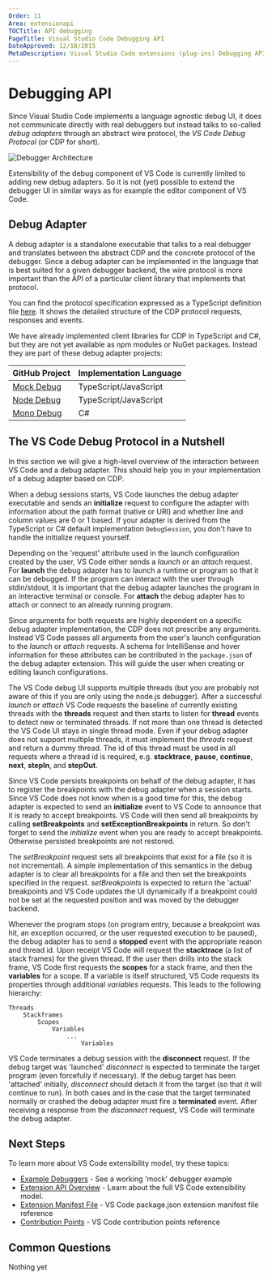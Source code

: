 ```yaml
---
Order: 11
Area: extensionapi
TOCTitle: API debugging
PageTitle: Visual Studio Code Debugging API
DateApproved: 12/18/2015
MetaDescription: Visual Studio Code extensions (plug-ins) Debugging API.
---
```


# Debugging API

Since Visual Studio Code implements a language agnostic debug UI, it does not communicate directly with real debuggers
but instead talks to so-called *debug adapters* through an abstract wire protocol, the *VS Code Debug Protocol* (or CDP for short).

![Debugger Architecture](images/api-debugging/debug-arch.png)

Extensibility of the debug component of VS Code is currently limited to adding new debug adapters.
So it is not (yet) possible to extend the debugger UI in similar ways as for example the editor component of VS Code.

## Debug Adapter

A debug adapter is a standalone executable that talks to a real debugger and translates between the abstract
CDP and the concrete protocol of the debugger. Since a debug adapter can be implemented in the language that is best suited
for a given debugger backend, the wire protocol is more important than the API of a particular client library that implements
that protocol.

You can find the protocol specification expressed as a TypeScript definition file
[here](https://github.com/Microsoft/vscode/blob/master/src/vs/workbench/parts/debug/common/debugProtocol.d.ts).
It shows the detailed structure of the CDP protocol requests, responses and events.

We have already implemented client libraries for CDP in TypeScript and C#, but they are not yet available as npm modules or NuGet packages.
Instead they are part of these debug adapter projects:

GitHub Project | Implementation Language
--- | ---
[Mock Debug](https://github.com/Microsoft/vscode-mock-debug.git) | TypeScript/JavaScript
[Node Debug](https://github.com/Microsoft/vscode-node-debug) | TypeScript/JavaScript
[Mono Debug](https://github.com/Microsoft/vscode-mono-debug.git) | C#


## The VS Code Debug Protocol in a Nutshell

In this section we will give a high-level overview of the interaction between VS Code and a debug adapter.
This should help you in your implementation of a debug adapter based on CDP.

When a debug sessions starts, VS Code launches the debug adapter executable and sends an **initialize** request to configure
the adapter with information about the path format (native or URI) and whether line and column values are 0 or 1 based.
If your adapter is derived from the TypeScript or C# default implementation `DebugSession`, you don't have to handle the initialize request yourself.

Depending on the 'request' attribute used in the launch configuration created by the user, VS Code either sends a *launch* or an *attach* request.
For **launch** the debug adapter has to launch a runtime or program so that it can be debugged.
If the program can interact with the user through stdin/stdout, it is important that the debug adapter launches the program in an interactive terminal or console.
For **attach** the debug adapter has to attach or connect to an already running program.

Since arguments for both requests are highly dependent on a specific debug adapter implementation, the CDP does not prescribe
any arguments. Instead VS Code passes all arguments from the user's launch configuration to the *launch* or *attach* requests.
A schema for IntelliSense and hover information for these attributes can be contributed in the `package.json` of the debug adapter extension. This will guide the user when creating or editing launch configurations.

The VS Code debug UI supports multiple threads (but you are probably not aware of this if you are only using the node.js debugger).
After a successful *launch* or *attach* VS Code requests the baseline of currently existing threads with the **threads** request
and then starts to listen for **thread** events to detect new or terminated threads.
If not more than one thread is detected the VS Code UI stays in single thread mode.
Even if your debug adapter does not support multiple threads, it must implement the *threads* request and return a dummy thread.
The id of this thread must be used in all requests where a thread id is required, e.g. **stacktrace**, **pause**, **continue**, **next**, **stepIn**, and **stepOut**.

Since VS Code persists breakpoints on behalf of the debug adapter, it has to register the breakpoints with the debug adapter when a session starts.
Since VS Code does not know when is a good time for this, the debug adapter is expected to send an **initialize** event to VS Code
to announce that it is ready to accept breakpoints.
VS Code will then send all breakpoints by calling **setBreakpoints** and **setExceptionBreakpoints** in return.
So don't forget to send the *initialize* event when you are ready to accept breakpoints.
Otherwise persisted breakpoints are not restored.

The *setBreakpoint* request sets all breakpoints that exist for a file (so it is not incremental).
A simple implementation of this semantics in the debug adapter is to clear all breakpoints for a file and then set the breakpoints specified in the request.
*setBreakpoints* is expected to return the 'actual' breakpoints and VS Code updates the UI dynamically if a breakpoint could not
be set at the requested position and was moved by the debugger backend.

Whenever the program stops (on program entry, because a breakpoint was hit, an exception occurred, or the user requested execution to be paused),
the debug adapter has to send a **stopped** event with the appropriate reason and thread id.
Upon receipt VS Code will request the **stacktrace** (a list of stack frames) for the given thread.
If the user then drills into the stack frame, VS Code first requests the **scopes** for a stack frame, and then the **variables** for a scope.
If a variable is itself structured, VS Code requests its properties through additional *variables* requests.
This leads to the following hierarchy:

```
Threads
	Stackframes
		Scopes
			Variables
				...
					Variables
```

VS Code terminates a debug session with the **disconnect** request.
If the debug target was 'launched' *disconnect* is expected to terminate the target program (even forcefully if necessary).
If the debug target has been 'attached' initially, *disconnect* should detach it from the target (so that it will continue to run).
In both cases and in the case that the target terminated normally or crashed the debug adapter must fire a **terminated** event.
After receiving a response from the *disconnect* request, VS Code will terminate the debug adapter.

## Next Steps
To learn more about VS Code extensibility model, try these topics:

* [Example Debuggers](/docs/extensions/example-debuggers.md) - See a working 'mock' debugger example
* [Extension API Overview](/docs/extensionAPI/overview.md) - Learn about the full VS Code extensibility model.
* [Extension Manifest File](/docs/extensionAPI/extension-manifest.md) - VS Code package.json extension manifest file reference
* [Contribution Points](/docs/extensionAPI/extension-points.md) - VS Code contribution points reference

## Common Questions

Nothing yet

